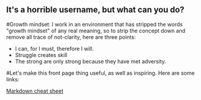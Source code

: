 ## It's a horrible username, but what can you do?

#Growth mindset:
I work in an environment that has stripped the words "growth mindset" of any real meaning, so to strip the concept down and remove all trace of not-clarity, here are three points:

- I can, for I must, therefore I will.
- Struggle creates skill
- The strong are only strong because they have met adversity.

#Let's make this front page thing useful, as well as inspiring. Here are some links:

[Markdown cheat sheet](https://help.github.com/en/articles/basic-writing-and-formatting-syntax)
